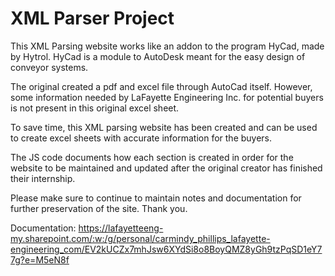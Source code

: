 # XML Parser Project

  This XML Parsing website works like an addon to the program HyCad, made by Hytrol. HyCad is a module to AutoDesk meant for the easy design of conveyor systems.
  
  The original created a pdf and excel file through AutoCad itself. However, some information needed by LaFayette Engineering Inc. for potential buyers is not present in this original excel sheet.

  To save time, this XML parsing website has been created and can be used to create excel sheets with accurate information for the buyers.

  The JS code documents how each section is created in order for the website to be maintained and updated after the original creator has finished their internship.

  Please make sure to continue to maintain notes and documentation for further preservation of the site. Thank you.

  Documentation: https://lafayetteeng-my.sharepoint.com/:w:/g/personal/carmindy_phillips_lafayette-engineering_com/EV2kUCZx7mhJsw6XYdSi8o8BoyQMZ8yGh9tzPqSD1eY77g?e=M5eN8f
